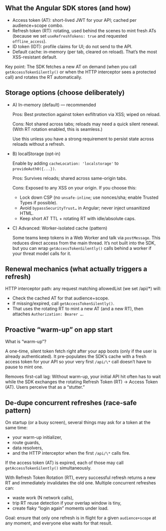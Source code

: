 ## What the Angular SDK stores (and how)

- Access token (AT): short-lived JWT for your API; cached per audience+scope combo.
- Refresh token (RT): rotating, used behind the scenes to mint fresh ATs (because we set `useRefreshTokens: true` and requested `offline_access`).
- ID token (IDT): profile claims for UI; do not send to the API.
- Default cache: in-memory (per tab, cleared on reload). That’s the most XSS-resistant default.

Key point: The SDK fetches a new AT on demand (when you call `getAccessTokenSilently()` or when the HTTP interceptor sees a protected call) and rotates the RT automatically.

## Storage options (choose deliberately)

- A) In-memory (default) — recommended

  Pros: Best protection against token exfiltration via XSS; wiped on reload.

  Cons: Not shared across tabs; reloads may need a quick silent renewal. (With RT rotation enabled, this is seamless.)

  Use this unless you have a strong requirement to persist state across reloads without a refresh.

- B) localStorage (opt-in)

  Enable by adding `cacheLocation: 'localstorage'` to `provideAuth0({...})`.

  Pros: Survives reloads; shared across same-origin tabs.

  Cons: Exposed to any XSS on your origin. If you choose this:
  - Lock down CSP (no `unsafe-inline`; use nonces/sha; enable Trusted Types if possible).
  - Avoid `bypassSecurityTrust…` in Angular; never inject unsanitized HTML.
  - Keep short AT TTL + rotating RT with idle/absolute caps.

- C) Advanced: Worker-isolated cache (pattern)

  Some teams keep tokens in a Web Worker and talk via `postMessage`. This reduces direct access from the main thread. It’s not built into the SDK, but you can wrap `getAccessTokenSilently()` calls behind a worker if your threat model calls for it.

## Renewal mechanics (what actually triggers a refresh)

HTTP interceptor path: any request matching allowedList (we set /api/\*) will:

- Check the cached AT for that audience+scope.
- If missing/expired, call `getAccessTokenSilently()`.
- That uses the rotating RT to mint a new AT (and a new RT), then attaches `Authorization: Bearer …`.

## Proactive “warm-up” on app start

What is “warm-up”?

A one-time, silent token fetch right after your app boots (only if the user is already authenticated).
It pre-populates the SDK’s cache with a fresh access token for your API so your very first `/api/\*` call doesn’t have to pause to mint one.

Removes first-call lag: Without warm-up, your initial API hit often has to wait while the SDK exchanges the rotating Refresh Token (RT) → Access Token (AT). Users perceive that as a “stutter.”

## De-dupe concurrent refreshes (race-safe pattern)

On startup (or a busy screen), several things may ask for a token at the same time:

- your warm-up initializer,
- route guards,
- data resolvers,
- and the HTTP interceptor when the first `/api/\*` calls fire.

If the access token (AT) is expired, each of those may call `getAccessTokenSilently()` simultaneously.

With Refresh Token Rotation (RT), every successful refresh returns a new RT and immediately invalidates the old one.
Multiple concurrent refreshes can:

- waste work (N network calls),
- trip RT reuse detection if your overlap window is tiny,
- create flaky “login again” moments under load.

Goal: ensure that only one refresh is in flight for a given `audience+scope` at any moment, and everyone else waits for that result.
